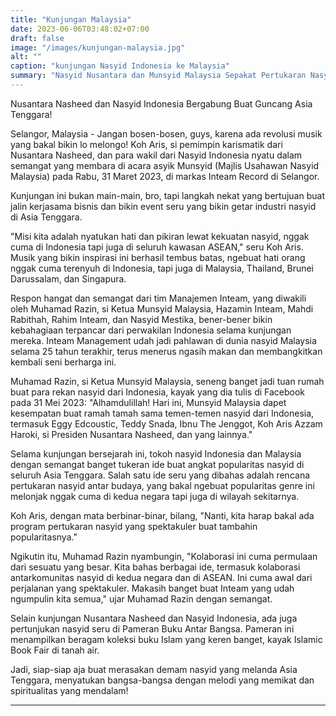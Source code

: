 ```yaml
---
title: "Kunjungan Malaysia"
date: 2023-06-06T03:48:02+07:00
draft: false
image: "/images/kunjungan-malaysia.jpg"
alt: ""
caption: "kunjungan Nasyid Indonesia ke Malaysia"
summary: "Nasyid Nusantara dan Munsyid Malaysia Sepakat Pertukaran Nasyid Antar Bangsa"
---
```


Nusantara Nasheed dan Nasyid Indonesia Bergabung Buat Guncang Asia Tenggara!

Selangor, Malaysia - Jangan bosen-bosen, guys, karena ada revolusi musik yang bakal bikin lo melongo! Koh Aris, si pemimpin karismatik dari Nusantara Nasheed, dan para wakil dari Nasyid Indonesia nyatu dalam semangat yang membara di acara asyik Munsyid (Majlis Usahawan Nasyid Malaysia) pada Rabu, 31 Maret 2023, di markas Inteam Record di Selangor.

Kunjungan ini bukan main-main, bro, tapi langkah nekat yang bertujuan buat jalin kerjasama bisnis dan bikin event seru yang bikin getar industri nasyid di Asia Tenggara.

"Misi kita adalah nyatukan hati dan pikiran lewat kekuatan nasyid, nggak cuma di Indonesia tapi juga di seluruh kawasan ASEAN," seru Koh Aris. Musik yang bikin inspirasi ini berhasil tembus batas, ngebuat hati orang nggak cuma terenyuh di Indonesia, tapi juga di Malaysia, Thailand, Brunei Darussalam, dan Singapura.

Respon hangat dan semangat dari tim Manajemen Inteam, yang diwakili oleh Muhamad Razin, si Ketua Munsyid Malaysia, Hazamin Inteam, Mahdi Rabithah, Rahim Inteam, dan Nasyid Mestika, bener-bener bikin kebahagiaan terpancar dari perwakilan Indonesia selama kunjungan mereka. Inteam Management udah jadi pahlawan di dunia nasyid Malaysia selama 25 tahun terakhir, terus menerus ngasih makan dan membangkitkan kembali seni berharga ini.

Muhamad Razin, si Ketua Munsyid Malaysia, seneng banget jadi tuan rumah buat para rekan nasyid dari Indonesia, kayak yang dia tulis di Facebook pada 31 Mei 2023: "Alhamdulillah! Hari ini, Munsyid Malaysia dapet kesempatan buat ramah tamah sama temen-temen nasyid dari Indonesia, termasuk Eggy Edcoustic, Teddy Snada, Ibnu The Jenggot, Koh Aris Azzam Haroki, si Presiden Nusantara Nasheed, dan yang lainnya."

Selama kunjungan bersejarah ini, tokoh nasyid Indonesia dan Malaysia dengan semangat banget tukeran ide buat angkat popularitas nasyid di seluruh Asia Tenggara. Salah satu ide seru yang dibahas adalah rencana pertukaran nasyid antar budaya, yang bakal ngebuat popularitas genre ini melonjak nggak cuma di kedua negara tapi juga di wilayah sekitarnya.

Koh Aris, dengan mata berbinar-binar, bilang, "Nanti, kita harap bakal ada program pertukaran nasyid yang spektakuler buat tambahin popularitasnya."

Ngikutin itu, Muhamad Razin nyambungin, "Kolaborasi ini cuma permulaan dari sesuatu yang besar. Kita bahas berbagai ide, termasuk kolaborasi antarkomunitas nasyid di kedua negara dan di ASEAN. Ini cuma awal dari perjalanan yang spektakuler. Makasih banget buat Inteam yang udah ngumpulin kita semua," ujar Muhamad Razin dengan semangat.

Selain kunjungan Nusantara Nasheed dan Nasyid Indonesia, ada juga pertunjukan nasyid seru di Pameran Buku Antar Bangsa. Pameran ini menampilkan beragam koleksi buku Islam yang keren banget, kayak Islamic Book Fair di tanah air.

Jadi, siap-siap aja buat merasakan demam nasyid yang melanda Asia Tenggara, menyatukan bangsa-bangsa dengan melodi yang memikat dan spiritualitas yang mendalam!

---
